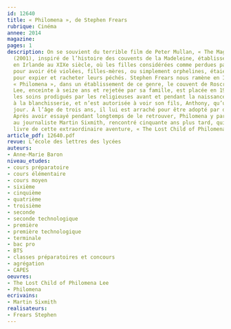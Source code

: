 ```yaml
---
id: 12640
title: « Philomena », de Stephen Frears
rubrique: Cinéma
annee: 2014
magazine: 
pages: 1
description: On se souvient du terrible film de Peter Mullan, « The Magdalene Sisters »
  (2001), inspiré de l’histoire des couvents de la Madeleine, établissements créés
  en Irlande au XIXe siècle, où les filles considérées comme perdues par leurs familles
  pour avoir été violées, filles-mères, ou simplement orphelines, étaient placées
  pour expier et racheter leurs péchés. Stephen Frears nous ramène en Irlande, avec
  « Philomena », dans un établissement de ce genre, le couvent de Roscrea où Philomena
  Lee, enceinte à seize ans et rejetée par sa famille, est placée en 1952. Elle paie
  les soins prodigués par les religieuses avant et pendant la naissance en travaillant
  à la blanchisserie, et n’est autorisée à voir son fils, Anthony, qu’une heure par
  jour. À l’âge de trois ans, il lui est arraché pour être adopté par des Américains.
  Après avoir essayé pendant longtemps de le retrouver, Philomena y parvient grâce
  au journaliste Martin Sixmith, rencontré cinquante ans plus tard, qui a tiré un
  livre de cette extraordinaire aventure, « The Lost Child of Philomena Lee » (2009).
article_pdf: 12640.pdf
revue: L’école des lettres des lycées
auteurs:
- Anne-Marie Baron
niveau_etudes:
- cours préparatoire
- cours élémentaire
- cours moyen
- sixième
- cinquième
- quatrième
- troisième
- seconde
- seconde technologique
- première
- première technologique
- terminale
- bac pro
- BTS
- classes préparatoires et concours
- agrégation
- CAPES
oeuvres:
- The Lost Child of Philomena Lee
- Philomena
ecrivains:
- Martin Sixmith
realisateurs:
- Frears Stephen
---
```

